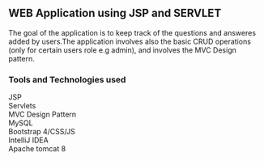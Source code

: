 <h2> <strong> WEB Application using JSP and SERVLET </strong> </h2>

The goal of the application is to keep track of the questions and answeres added by users.The application involves also the basic CRUD operations (only for certain users role e.g admin), and involves the MVC Design pattern.

<h3> Tools and Technologies used </h3>
JSP <br>
Servlets <br>
MVC Design Pattern <br>
MySQL <br>
Bootstrap 4/CSS/JS<br>
IntelliJ IDEA <br>
Apache tomcat 8 <br>
